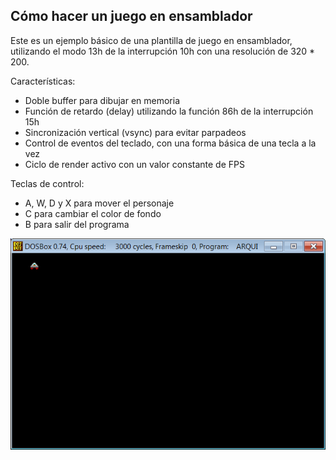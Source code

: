 ## Cómo hacer un juego en ensamblador

Este es un ejemplo básico de una plantilla de juego en ensamblador, utilizando el modo 13h de la interrupción 10h con una resolución de 320 * 200.

Características:

- Doble buffer para dibujar en memoria
- Función de retardo (delay) utilizando la función 86h de la interrupción 15h
- Sincronización vertical (vsync) para evitar parpadeos
- Control de eventos del teclado, con una forma básica de una tecla a la vez
- Ciclo de render activo con un valor constante de FPS

Teclas de control:

- A, W, D y X para mover el personaje
- C para cambiar el color de fondo
- B para salir del programa


![juego_en_ensamblador.png](juego_en_ensamblador.png)